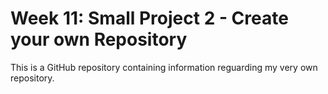 # Week 11: Small Project 2 - Create your own Repository 
This is a GitHub repository containing information reguarding my very own repository. 
